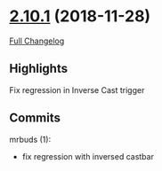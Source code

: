 # [2.10.1](https://github.com/WeakAuras/WeakAuras2/tree/2.10.1) (2018-11-28)

[Full Changelog](https://github.com/WeakAuras/WeakAuras2/compare/2.10.0...2.10.1)

## Highlights

 Fix regression in Inverse Cast trigger 

## Commits

mrbuds (1):

- fix regression with inversed castbar

